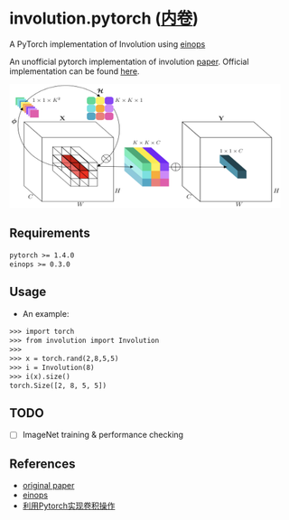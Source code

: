 # involution.pytorch ([内卷](https://zh.wikipedia.org/wiki/%E5%86%85%E5%8D%B7%E5%8C%96))
A PyTorch implementation of Involution using [einops](https://github.com/arogozhnikov/einops)

An unofficial pytorch implementation of involution [paper](https://arxiv.org/pdf/2103.06255.pdf). Official implementation can be found [here](https://github.com/d-li14/involution).

<img src="https://github.com/shuuchen/involution.pytorch/blob/main/images/invo.png" width="480" height="220" />


## Requirements
```
pytorch >= 1.4.0
einops >= 0.3.0
```

## Usage
* An example:
```shell
>>> import torch
>>> from involution import Involution
>>>
>>> x = torch.rand(2,8,5,5)
>>> i = Involution(8)
>>> i(x).size()
torch.Size([2, 8, 5, 5])
```

## TODO
- [ ] ImageNet training & performance checking


## References
- [original paper](https://arxiv.org/pdf/2103.06255.pdf)
- [einops](https://github.com/arogozhnikov/einops)
- [利用Pytorch实现卷积操作](https://zhuanlan.zhihu.com/p/349683405)
